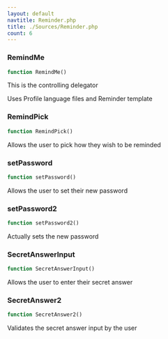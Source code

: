 ```yaml
---
layout: default
navtitle: Reminder.php
title: ./Sources/Reminder.php
count: 6
---
```


### RemindMe

```php
function RemindMe()
```
This is the controlling delegator

Uses Profile language files and Reminder template

### RemindPick

```php
function RemindPick()
```
Allows the user to pick how they wish to be reminded



### setPassword

```php
function setPassword()
```
Allows the user to set their new password



### setPassword2

```php
function setPassword2()
```
Actually sets the new password



### SecretAnswerInput

```php
function SecretAnswerInput()
```
Allows the user to enter their secret answer



### SecretAnswer2

```php
function SecretAnswer2()
```
Validates the secret answer input by the user



